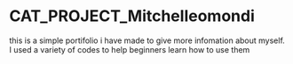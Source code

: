 # CAT_PROJECT_Mitchelleomondi
this is a simple portifolio i have made to give more infomation about myself.
I used a variety of codes to help beginners learn how to use them
